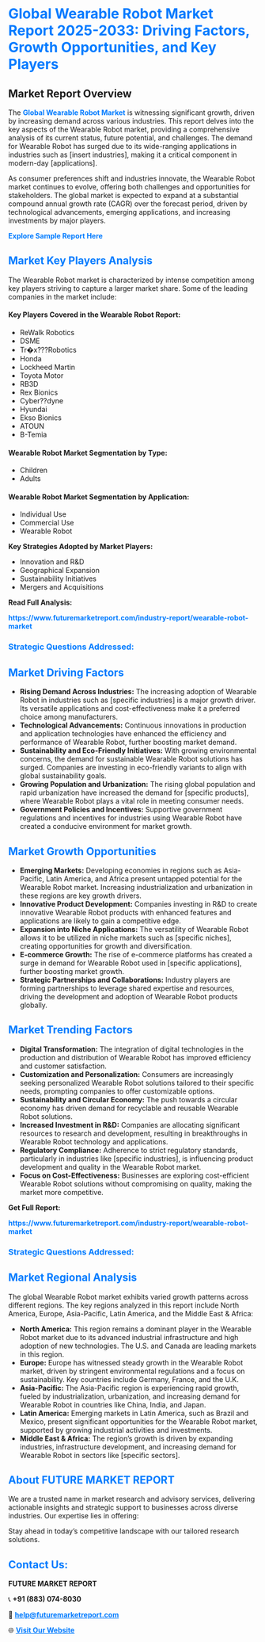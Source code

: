 <h1 style="color: #007BFF;">Global Wearable Robot Market Report 2025-2033: Driving Factors, Growth Opportunities, and Key Players</h1>

<section id="overview">
<h2>Market Report Overview</h2>
<p>The <a href="https://www.futuremarketreport.com/industry-report/wearable-robot-market" style="color: #007BFF; text-decoration: none;"><strong>Global Wearable Robot Market</strong></a> is witnessing significant growth, driven by increasing demand across various industries. This report delves into the key aspects of the Wearable Robot market, providing a comprehensive analysis of its current status, future potential, and challenges. The demand for Wearable Robot has surged due to its wide-ranging applications in industries such as [insert industries], making it a critical component in modern-day [applications].</p>
<p>As consumer preferences shift and industries innovate, the Wearable Robot market continues to evolve, offering both challenges and opportunities for stakeholders. The global market is expected to expand at a substantial compound annual growth rate (CAGR) over the forecast period, driven by technological advancements, emerging applications, and increasing investments by major players.</p>
</section>

<section id="overview">
<p><a href="https://www.futuremarketreport.com/request-sample/reportId=128701" style="color: #007BFF; text-decoration: none;"><strong>Explore Sample Report Here</strong></a></p>
</section>

<section id="key-players">
<h2 style="color: #007BFF;">Market Key Players Analysis</h2>
<p>The Wearable Robot market is characterized by intense competition among key players striving to capture a larger market share. Some of the leading companies in the market include:</p>
<h4>Key Players Covered in the Wearable Robot Report:</h4>
<ul><li>ReWalk Robotics</li><li>DSME</li><li>Tr�x???Robotics</li><li>Honda</li><li>Lockheed Martin</li><li>Toyota Motor</li><li>RB3D</li><li>Rex Bionics</li><li>Cyber??dyne</li><li>Hyundai</li><li>Ekso Bionics</li><li>ATOUN</li><li>B-Temia</li></ul>
<h4>Wearable Robot Market Segmentation by Type:</h4>
<ul><li>Children</li><li>Adults</li></ul>

<h4>Wearable Robot Market Segmentation by Application:</h4>
<ul><li>Individual Use</li><li>Commercial Use</li><li>Wearable Robot</li></ul>
<p><strong>Key Strategies Adopted by Market Players:</strong></p>
<ul>
<li>Innovation and R&D</li>
<li>Geographical Expansion</li>
<li>Sustainability Initiatives</li>
<li>Mergers and Acquisitions</li>
</ul>
</section>

<section>
<p><strong>Read Full Analysis: </strong></p><a href="https://www.futuremarketreport.com/industry-report/wearable-robot-market" style="color: #007BFF; text-decoration: none;"><strong>https://www.futuremarketreport.com/industry-report/wearable-robot-market</strong></a>
<h3 style="color: #007BFF;">Strategic Questions Addressed:</h3>
</section>

<section id="driving-factors">
<h2 style="color: #007BFF;">Market Driving Factors</h2>
<ul>
<li><strong>Rising Demand Across Industries:</strong> The increasing adoption of Wearable Robot in industries such as [specific industries] is a major growth driver. Its versatile applications and cost-effectiveness make it a preferred choice among manufacturers.</li>
<li><strong>Technological Advancements:</strong> Continuous innovations in production and application technologies have enhanced the efficiency and performance of Wearable Robot, further boosting market demand.</li>
<li><strong>Sustainability and Eco-Friendly Initiatives:</strong> With growing environmental concerns, the demand for sustainable Wearable Robot solutions has surged. Companies are investing in eco-friendly variants to align with global sustainability goals.</li>
<li><strong>Growing Population and Urbanization:</strong> The rising global population and rapid urbanization have increased the demand for [specific products], where Wearable Robot plays a vital role in meeting consumer needs.</li>
<li><strong>Government Policies and Incentives:</strong> Supportive government regulations and incentives for industries using Wearable Robot have created a conducive environment for market growth.</li>
</ul>
</section>

<section id="growth-opportunities">
<h2 style="color: #007BFF;">Market Growth Opportunities</h2>
<ul>
<li><strong>Emerging Markets:</strong> Developing economies in regions such as Asia-Pacific, Latin America, and Africa present untapped potential for the Wearable Robot market. Increasing industrialization and urbanization in these regions are key growth drivers.</li>
<li><strong>Innovative Product Development:</strong> Companies investing in R&D to create innovative Wearable Robot products with enhanced features and applications are likely to gain a competitive edge.</li>
<li><strong>Expansion into Niche Applications:</strong> The versatility of Wearable Robot allows it to be utilized in niche markets such as [specific niches], creating opportunities for growth and diversification.</li>
<li><strong>E-commerce Growth:</strong> The rise of e-commerce platforms has created a surge in demand for Wearable Robot used in [specific applications], further boosting market growth.</li>
<li><strong>Strategic Partnerships and Collaborations:</strong> Industry players are forming partnerships to leverage shared expertise and resources, driving the development and adoption of Wearable Robot products globally.</li>
</ul>
</section>

<section id="trending-factors">
<h2 style="color: #007BFF;">Market Trending Factors</h2>
<ul>
<li><strong>Digital Transformation:</strong> The integration of digital technologies in the production and distribution of Wearable Robot has improved efficiency and customer satisfaction.</li>
<li><strong>Customization and Personalization:</strong> Consumers are increasingly seeking personalized Wearable Robot solutions tailored to their specific needs, prompting companies to offer customizable options.</li>
<li><strong>Sustainability and Circular Economy:</strong> The push towards a circular economy has driven demand for recyclable and reusable Wearable Robot solutions.</li>
<li><strong>Increased Investment in R&D:</strong> Companies are allocating significant resources to research and development, resulting in breakthroughs in Wearable Robot technology and applications.</li>
<li><strong>Regulatory Compliance:</strong> Adherence to strict regulatory standards, particularly in industries like [specific industries], is influencing product development and quality in the Wearable Robot market.</li>
<li><strong>Focus on Cost-Effectiveness:</strong> Businesses are exploring cost-efficient Wearable Robot solutions without compromising on quality, making the market more competitive.</li>
</ul>
</section>

<section>
<p><strong>Get Full Report: </strong></p><a href="https://www.futuremarketreport.com/industry-report/wearable-robot-market" style="color: #007BFF; text-decoration: none;"><strong>https://www.futuremarketreport.com/industry-report/wearable-robot-market</strong></a>
<h3 style="color: #007BFF;">Strategic Questions Addressed:</h3>
</section>


<section id="regional-analysis">
<h2 style="color: #007BFF;">Market Regional Analysis</h2>
<p>The global Wearable Robot market exhibits varied growth patterns across different regions. The key regions analyzed in this report include North America, Europe, Asia-Pacific, Latin America, and the Middle East & Africa:</p>
<ul>
<li><strong>North America:</strong> This region remains a dominant player in the Wearable Robot market due to its advanced industrial infrastructure and high adoption of new technologies. The U.S. and Canada are leading markets in this region.</li>
<li><strong>Europe:</strong> Europe has witnessed steady growth in the Wearable Robot market, driven by stringent environmental regulations and a focus on sustainability. Key countries include Germany, France, and the U.K.</li>
<li><strong>Asia-Pacific:</strong> The Asia-Pacific region is experiencing rapid growth, fueled by industrialization, urbanization, and increasing demand for Wearable Robot in countries like China, India, and Japan.</li>
<li><strong>Latin America:</strong> Emerging markets in Latin America, such as Brazil and Mexico, present significant opportunities for the Wearable Robot market, supported by growing industrial activities and investments.</li>
<li><strong>Middle East & Africa:</strong> The region’s growth is driven by expanding industries, infrastructure development, and increasing demand for Wearable Robot in sectors like [specific sectors].</li>
</ul>
</section>

<footer>
<h2 style="color: #007BFF;">About FUTURE MARKET REPORT</h2>
<p>We are a trusted name in market research and advisory services, delivering actionable insights and strategic support to businesses across diverse industries. Our expertise lies in offering:</p>

<p>Stay ahead in today’s competitive landscape with our tailored research solutions.</p>

<h2 style="color: #007BFF;">Contact Us:</h2>
<p><strong>FUTURE MARKET REPORT</strong></p>
<p>📞 <strong>+91 (883) 074-8030</strong></p>
<p>📧 <strong><a href="mailto:help@futuremarketreport.com" style="color: #007BFF;">help@futuremarketreport.com</a></strong></p>
<p>🌐 <strong><a href="https://www.futuremarketreport.com/" style="color: #007BFF;">Visit Our Website</a></strong></p>
</footer>